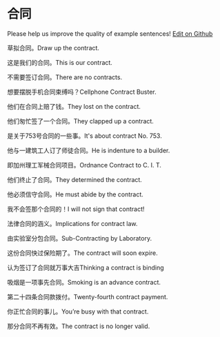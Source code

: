 # 合同

Please help us improve the quality of example sentences! [Edit on Github](https://github.com/jiyushe/jiyu-example-sentence-source/blob/main/chinese/hetong.md)

<p><span class="chinese">草拟合同。</span><span class="english">Draw up the contract.</span></p>

<p><span class="chinese">这是我们的合同。</span><span class="english">This is our contract.</span></p>

<p><span class="chinese">不需要签订合同。</span><span class="english">There are no contracts.</span></p>

<p><span class="chinese">想要摆脱手机合同束缚吗？</span><span class="english">Cellphone Contract Buster.</span></p>

<p><span class="chinese">他们在合同上赔了钱。</span><span class="english">They lost on the contract.</span></p>

<p><span class="chinese">他们匆忙签了一个合同。</span><span class="english">They clapped up a contract.</span></p>

<p><span class="chinese">是关于753号合同的一些事。</span><span class="english">It's about contract No. 753.</span></p>

<p><span class="chinese">他与一建筑工人订了师徒合同。</span><span class="english">He is indenture to a builder.</span></p>

<p><span class="chinese">即加州理工军械合同项目。</span><span class="english">Ordnance Contract to C. I. T.</span></p>

<p><span class="chinese">他们终止了合同。</span><span class="english">They determined the contract.</span></p>

<p><span class="chinese">他必须信守合同。</span><span class="english">He must abide by the contract.</span></p>

<p><span class="chinese">我不会签那个合同的！</span><span class="english">I will not sign that contract!</span></p>

<p><span class="chinese">法律合同的涵义。</span><span class="english">Implications for contract law.</span></p>

<p><span class="chinese">由实验室分包合同。</span><span class="english">Sub-Contracting by Laboratory.</span></p>

<p><span class="chinese">这份合同快过保险期了。</span><span class="english">The contract will soon expire.</span></p>

<p><span class="chinese">认为签订了合同就万事大吉</span><span class="english">Thinking a contract is binding</span></p>

<p><span class="chinese">吸烟是一项事先合同。</span><span class="english">Smoking is an advance contract.</span></p>

<p><span class="chinese">第二十四条合同款拨付。</span><span class="english">Twenty-fourth contract payment.</span></p>

<p><span class="chinese">你正忙合同的事儿。</span><span class="english">You’re busy with that contract.</span></p>

<p><span class="chinese">那分合同不再有效。</span><span class="english">The contract is no longer valid.</span></p>


